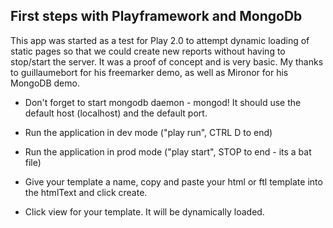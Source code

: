 First steps with Playframework and MongoDb 
-------------------------------------------

This app was started as a test for Play 2.0 to attempt dynamic loading of static pages so that we could create new reports without having to stop/start the server. 
It was a proof of concept and is very basic. My thanks to guillaumebort for his freemarker demo, as well as Mironor for his MongoDB demo.

* Don't forget to start mongodb daemon - mongod! It should use the default host (localhost) and the default port.

* Run the application in dev mode ("play run", CTRL D to end)

* Run the application in prod mode ("play start", STOP to end - its a bat file)

* Give your template a name, copy and paste your html or ftl template into the htmlText and click create. 

* Click view for your template. It will be dynamically loaded. 




